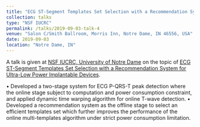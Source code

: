 ```yaml
---
title: "ECG ST-Segment Templates Set Selection with a Recommendation System for Ultra-Low Power Implantable Devices"
collection: talks
type: "NSF IUCRC"
permalink: /talks/2019-09-03-talk-4
venue: "Salon C/Smith Ballroom, Morris Inn, Notre Dame, IN 46556, USA"
date: 2019-09-03
location: "Notre Dame, IN"
---
```

A talk is given at [NSF IUCRC, University of Notre Dame](https://asic.nd.edu) 
on the topic of [ECG ST-Segment Templates Set Selection with a Recommendation System for Ultra-Low Power Implantable Devices](http://asic.pratt.duke.edu/notre-dame).

• Developed a two-stage system for ECG P-QRS-T peak detection where the online stage subject to computation and power consumption constraint, and applied dynamic time warping algorithm for online T-wave detection.
• Developed a recommendation system as the offline stage to select an efficient templates set which further improves the performance of the online multi-templates algorithm under strict power consumption limitation.